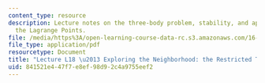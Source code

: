 ```yaml
---
content_type: resource
description: Lecture notes on the three-body problem, stability, and application of
  the Lagrange Points.
file: /media/https%3A/open-learning-course-data-rc.s3.amazonaws.com/16-07-dynamics-fall-2009/841521e447f7e8ef98d92c4a9755eef2_MIT16_07F09_Lec18.pdf
file_type: application/pdf
resourcetype: Document
title: "Lecture L18 \u2013 Exploring the Neighborhood: the Restricted Three-Body Problem"
uid: 841521e4-47f7-e8ef-98d9-2c4a9755eef2
---
```

